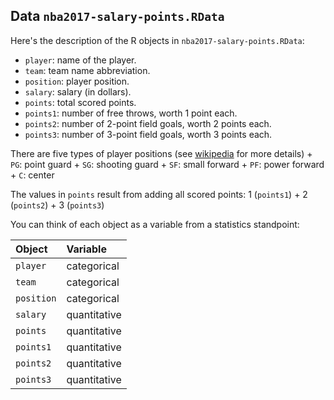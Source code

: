 
## Data `nba2017-salary-points.RData`

Here's the description of the R objects in `nba2017-salary-points.RData`:

- `player`: name of the player.
- `team`: team name abbreviation.
- `position`: player position.
- `salary`: salary (in dollars).
- `points`: total scored points.
- `points1`: number of free throws, worth 1 point each.
- `points2`: number of 2-point field goals, worth 2 points each.
- `points3`: number of 3-point field goals, worth 3 points each.

There are five types of player positions (see [wikipedia](https://en.wikipedia.org/wiki/Basketball_positions) for more details)
	+ `PG`: point guard
	+ `SG`: shooting guard
	+ `SF`: small forward
	+ `PF`: power forward
	+ `C`: center

The values in `points` result from adding all scored points: 
1 (`points1`) + 2 (`points2`) + 3 (`points3`)

You can think of each object as a variable from a statistics standpoint:

| Object     | Variable     |
|:-----------|:-------------|
| `player`   | categorical  |
| `team`     | categorical  |
| `position` | categorical  |
| `salary`   | quantitative |
| `points`   | quantitative |
| `points1`  | quantitative |
| `points2`  | quantitative |
| `points3`  | quantitative |

